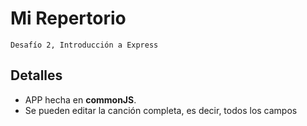 # Mi Repertorio
    Desafío 2, Introducción a Express

## Detalles
* APP hecha en **commonJS**.
* Se pueden editar la canción completa, es decir, todos los campos
